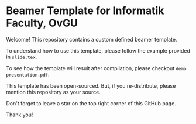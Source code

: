 # Beamer Template for Informatik Faculty, OvGU

Welcome! This repository contains a custom defined beamer template.

To understand how to use this template, please follow the example provided in `slide.tex`. 

To see how the template will result after compilation, please checkout `demo presentation.pdf`.

This template has been open-sourced. But, if you re-distribute, please mention this repository as your source. 

Don't forget to leave a star on the top right corner of this GitHub page.

Thank you!